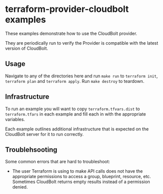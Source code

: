 # terraform-provider-cloudbolt examples

These examples demonstrate how to use the CloudBolt provider.

They are periodically run to verify the Provider is compatible with the latest version of CloudBolt.

## Usage

Navigate to any of the directories here and run `make run` to `terraform init`, `terraform plan` and `terraform apply`.
Run `make destroy` to teardown.

## Infrastructure

To run an example you will want to copy `terraform.tfvars.dist` to `terraform.tfars` in each example and fill each in with the appropriate variables.

Each example outlines additional infrastructure that is expected on the CloudBolt server for it to run correctly.

## Troublehsooting

Some common errors that are hard to troubleshoot:

* The user Terraform is using to make API calls does not have the appropriate permissions to access a group, blueprint, resource, etc. Sometimes CloudBolt returns empty results instead of a permission denied.
